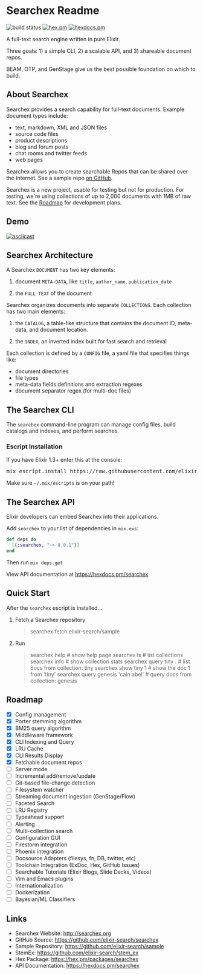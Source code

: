 # Searchex Readme

![build status](https://api.travis-ci.org/elixir-search/searchex.svg?branch=dev "Travis CI build status")
[![hex.pm](http://img.shields.io/hexpm/v/searchex.svg?style=flat)](https://hex.pm/packages/searchex)
[![hexdocs.pm](https://img.shields.io/badge/docs-latest-green.svg?style=flat)](https://hexdocs.pm/searchex/)

A full-text search engine written in pure Elixir.  

Three goals: 1) a simple CLI, 2) a scalable API, and 3) shareable document repos.

BEAM, OTP, and GenStage give us the best possible foundation on which to build. 

## About Searchex

Searchex provides a search capability for full-text documents.  Example
document types include:

- text, markdown, XML and JSON files
- source code files
- product descriptions
- blog and forum posts
- chat rooms and twitter feeds
- web pages

Searchex allows you to create searchable Repos that can be shared over the
Internet.  See a sample repo [on GitHub](https://github.com/elixir-search/sample).

Searchex is a new project, usable for testing but not for production.  For
testing, we're using collections of up to 2,000 documents with 1MB of raw text.
See the [Roadmap](#roadmap) for development plans.

## Demo

[![asciicast](https://asciinema.org/a/26dqlxx2qf878melvc71shpgm.png)](https://asciinema.org/a/26dqlxx2qf878melvc71shpgm)

## Searchex Architecture

A Searchex `DOCUMENT` has two key elements:

1. document `META-DATA`, like `title`, `author_name`, `publication_date` 

2. the `FULL-TEXT` of the document 

Searchex organizes documents into separate `COLLECTIONS`.  Each collection has
two main elements:

1. the `CATALOG`, a table-like structure that contains the document ID,
meta-data, and document location.

2. the `INDEX`, an inverted index built for fast search and retrieval

Each collection is defined by a `CONFIG` file, a yaml file that specifies
things like:

- document directories
- file types
- meta-data fields definitions and extraction regexes
- document separator regex (for multi-doc files)

## The Searchex CLI

The `searchex` command-line program can manage config files, build catalogs and
indexes, and perform searches.

### Escript Installation

If you have Elixir 1.3+ enter this at the console:

<pre>mix escript.install https://raw.githubusercontent.com/elixir-search/searchex/master/searchex</pre>

Make sure `~/.mix/escripts` is on your path!

## The Searchex API

Elixir developers can embed Searchex into their applications.

Add `searchex` to your list of dependencies in `mix.exs`:

```elixir
def deps do
  [{:searchex, "~> 0.0.1"}]
end
```
Then run `mix deps.get`

View API documentation at https://hexdocs.pm/searchex

## Quick Start

After the `searchex` escript is installed...

1) Fetch a Searchex repository
 
    > searchex fetch elixir-search/sample

2) Run

    > searchex help                        # show help page
    > searchex ls                          # list collections
    > searchex info                        # show collection stats
    > searchex query tiny .                # list docs from collection: tiny
    > searchex show tiny 1                 # show the doc 1 from 'tiny'
    > searchex query genesis 'cain abel'   # query docs from collection: genesis

## Roadmap

- [x] Config management 
- [x] Porter stemming algorithm
- [x] BM25 query algorithm
- [x] Middleware framework
- [x] CLI Indexing and Query
- [x] LRU Cache
- [x] CLI Results Display
- [x] Fetchable document repos
- [ ] Server mode
- [ ] Incremental add/remove/update
- [ ] Git-based file-change detection
- [ ] Filesystem watcher
- [ ] Streaming document ingestion (GenStage/Flow)
- [ ] Faceted Search
- [ ] LRU Registry
- [ ] Typeahead support
- [ ] Alerting
- [ ] Multi-collection search
- [ ] Configuration GUI
- [ ] Firestorm integration
- [ ] Phoenix integration
- [ ] Docsource Adapters (filesys, fn, DB, twitter, etc)
- [ ] Toolchain Integration (ExDoc, Hex, GitHub Issues)
- [ ] Searchable Tutorials (Elixir Blogs, Slide Decks, Videos)
- [ ] Vim and Emacs plugins
- [ ] Internationalization
- [ ] Dockerization
- [ ] Bayesian/ML Classifiers

## Links

- Searchex Website: <http://searchex.org>
- GitHub Source: <https://github.com/elixir-search/searchex> 
- Sample Repository: <https://github.com/elixir-search/sample>
- StemEx: <https://github.com/elixir-search/stem_ex>
- Hex Package: <https://hex.pm/packages/searchex>
- API Documentation: <https://hexdocs.pm/searchex>
